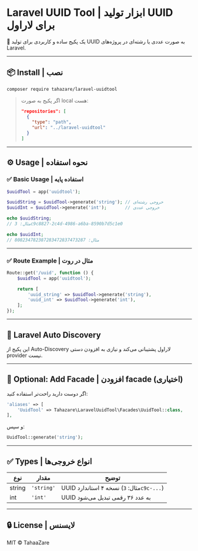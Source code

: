 
# Laravel UUID Tool | ابزار تولید UUID برای لاراول

🎯 یک پکیج ساده و کاربردی برای تولید UUID به صورت عددی یا رشته‌ای در پروژه‌های Laravel.

---

## 📦 Install | نصب

```bash
composer require tahazare/laravel-uuidtool
```

> اگر پکیج به صورت local هست:
> ```json
> "repositories": [
>   {
>     "type": "path",
>     "url": "../laravel-uuidtool"
>   }
> ]
> ```

---

## ⚙️ Usage | نحوه استفاده

### ✅ Basic Usage | استفاده پایه

```php
$uuidTool = app('uuidtool');

$uuidString = $uuidTool->generate('string'); // خروجی رشته‌ای
$uuidInt = $uuidTool->generate('int');       // خروجی عددی

echo $uuidString;
// مثال: 3c9c8827-2c4d-4986-a6ba-8590b7d5c1e0

echo $uuidInt;
// مثال: 808234782387283472837473287
```

---

### ✅ Route Example | مثال در روت

```php
Route::get('/uuid', function () {
    $uuidTool = app('uuidtool');

    return [
        'uuid_string' => $uuidTool->generate('string'),
        'uuid_int' => $uuidTool->generate('int'),
    ];
});
```

---

## 🧩 Laravel Auto Discovery

این پکیج از Auto-Discovery لاراول پشتیبانی می‌کند و نیازی به افزودن دستی provider نیست.

---

## 🔧 Optional: Add Facade | افزودن facade (اختیاری)

اگر دوست دارید راحت‌تر استفاده کنید:

```php
'aliases' => [
    'UuidTool' => Tahazare\LaravelUuidTool\Facades\UuidTool::class,
],
```

و سپس:

```php
UuidTool::generate('string');
```

---

## ✅ Types | انواع خروجی‌ها

| نوع | مقدار | توضیح |
|-----|--------|-------|
| string | `'string'` | UUID نسخه ۴ استاندارد (مثال: `3c9c-...`) |
| int | `'int'` | UUID به عدد ۳۶ رقمی تبدیل می‌شود |

---

## 🔒 License | لایسنس

MIT © TahaaZare